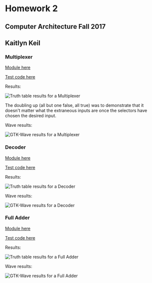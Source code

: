 # Homework 2
## Computer Architecture Fall 2017
## Kaitlyn Keil

### Multiplexer

[Module here](https://github.com/KaitlynKeil/HW2/blob/master/multiplexer.v)

[Test code here](https://github.com/KaitlynKeil/HW2/blob/master/multiplexer.t.v)

Results:

![Truth table results for a Multiplexer](https://github.com/KaitlynKeil/HW2/blob/master/mult_table.png "Multiplexer Truth Table Results")

The doubling up (all but one false, all true) was to demonstrate that it doesn't matter what the extraneous inputs are once the selectors have chosen the desired input.

Wave results:

![GTK-Wave results for a Multiplexer](https://github.com/KaitlynKeil/HW2/blob/master/mult_wave.png "Multiplexer GTK-Wave Results")

### Decoder

[Module here](https://github.com/KaitlynKeil/HW2/blob/master/decoder.v)

[Test code here](https://github.com/KaitlynKeil/HW2/blob/master/decoder.t.v)

Results:

![Truth table results for a Decoder](https://github.com/KaitlynKeil/HW2/blob/master/decoder_table.png "Decoder Truth Table Results")

Wave results:

![GTK-Wave results for a Decoder](https://github.com/KaitlynKeil/HW2/blob/master/decoder_wave.png "Decoder GTK-Wave Results")

### Full Adder

[Module here](https://github.com/KaitlynKeil/HW2/blob/master/adder.v)

[Test code here](https://github.com/KaitlynKeil/HW2/blob/master/adder.t.v)

Results:

![Truth table results for a Full Adder](https://github.com/KaitlynKeil/HW2/blob/master/adder_table.png "Full Adder Truth Table Results")

Wave results:

![GTK-Wave results for a Full Adder](https://github.com/KaitlynKeil/HW2/blob/master/adder_wave.png "Full Adder GTK-Wave Results")
